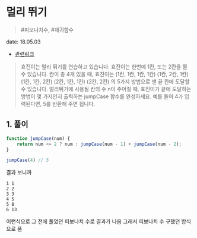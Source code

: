 # 멀리 뛰기

> #피보나치수, #재귀함수

date: 18.05.03

* [관련링크](https://programmers.co.kr/learn/challenge_codes/33)

> 효진이는 멀리 뛰기를 연습하고 있습니다. 효진이는 한번에 1칸, 또는 2칸을 뛸 수 있습니다. 칸이 총 4개 있을 때, 효진이는
(1칸, 1칸, 1칸, 1칸)
(1칸, 2칸, 1칸)
(1칸, 1칸, 2칸)
(2칸, 1칸, 1칸)
(2칸, 2칸)
의 5가지 방법으로 맨 끝 칸에 도달할 수 있습니다. 멀리뛰기에 사용될 칸의 수 n이 주어질 때, 효진이가 끝에 도달하는 방법이 몇 가지인지 출력하는 jumpCase 함수를 완성하세요. 예를 들어 4가 입력된다면, 5를 반환해 주면 됩니다.

## 1. 풀이

```js
function jumpCase(num) {
	return num <= 2 ? num : jumpCase(num - 1) + jumpCase(num - 2);
}

jumpCase(4) // 5
```

결과 보니까 
```
1 1
2 2
3 3
4 5
5 8
6 13 
```
이런식으로 그 전에 풀었던 피보나치 수로 결과가 나옴 그래서 피보나치 수 구했던 방식으로 품